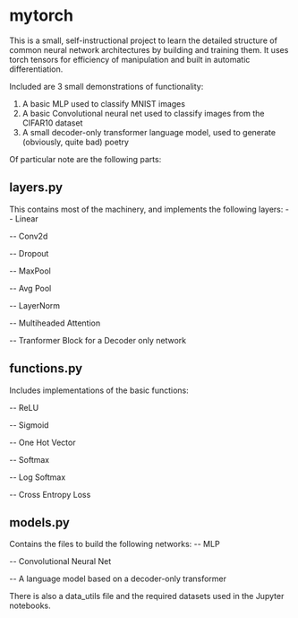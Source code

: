 # mytorch
This is a small, self-instructional project to learn the detailed structure of common neural network architectures by building and training them. It uses torch tensors for efficiency of manipulation and built in automatic differentiation. 

Included are 3 small demonstrations of functionality: 

1. A basic MLP used to classify MNIST images
2. A basic Convolutional neural net used to classify images from the CIFAR10 dataset
3. A small decoder-only transformer language model, used to generate (obviously, quite bad) poetry

Of particular note are the following parts: 

## layers.py
This contains most of the machinery, and implements the following layers:
-- Linear

-- Conv2d

-- Dropout

-- MaxPool

-- Avg Pool

-- LayerNorm

-- Multiheaded Attention

-- Tranformer Block for a Decoder only network

## functions.py

Includes implementations of the basic functions: 

-- ReLU

-- Sigmoid

-- One Hot Vector

-- Softmax

-- Log Softmax

-- Cross Entropy Loss


## models.py 

Contains the files to build the following networks: 
-- MLP

-- Convolutional Neural Net

-- A language model based on a decoder-only transformer


There is also a data_utils file and the required datasets used in the Jupyter notebooks. 

